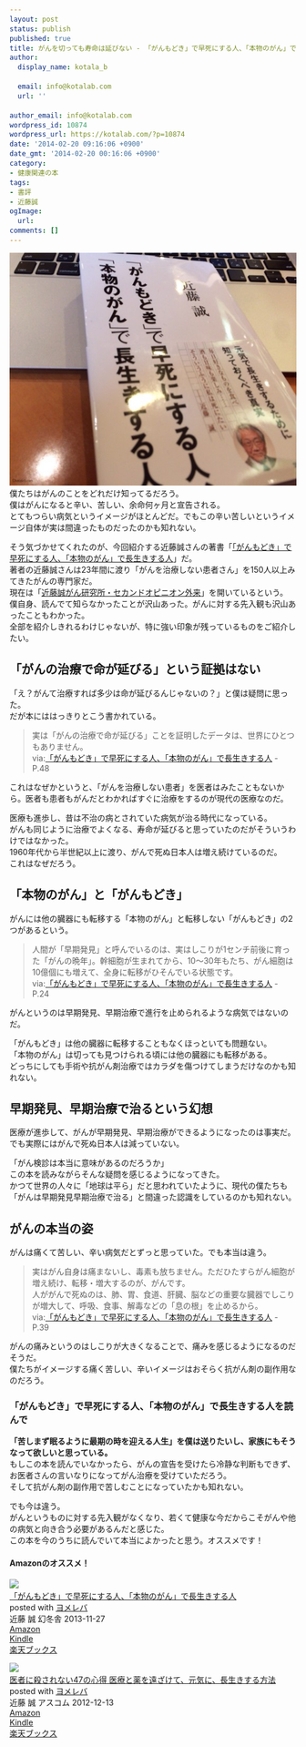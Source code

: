 ```yaml
---
layout: post
status: publish
published: true
title: がんを切っても寿命は延びない - 「がんもどき」で早死にする人、「本物のがん」で長生きする人 近藤誠著
author:
  display_name: kotala_b

  email: info@kotalab.com
  url: ''

author_email: info@kotalab.com
wordpress_id: 10874
wordpress_url: https://kotalab.com/?p=10874
date: '2014-02-20 09:16:06 +0900'
date_gmt: '2014-02-20 00:16:06 +0900'
category:
- 健康関連の本
tags:
- 書評
- 近藤誠
ogImage:
  url:
comments: []
---
```

<p><img src="/wp-content/uploads/books-medical-gan_140220-546x409.jpg" alt="books-medical-gan_140220" width="546" height="409" class="alignnone size-large wp-image-10876" /><br />
僕たちはがんのことをどれだけ知ってるだろう。<br />
僕はがんになると辛い、苦しい、余命何ヶ月と宣告される。<br />
とてもつらい病気というイメージがほとんどだ。でもこの<span class="b">辛い苦しいというイメージ自体が実は間違ったものだったのかも知れない</span>。</p>
<p>そう気づかせてくれたのが、今回紹介する近藤誠さんの著書「<a href="https://www.amazon.co.jp/exec/obidos/asin/4344024842/same-22/" rel="nofollow" target="_blank">「がんもどき」で早死にする人、「本物のがん」で長生きする人</a>」だ。<br />
著者の近藤誠さんは<span class="b">23年間に渡り「がんを治療しない患者さん」を150人以上みてきたがんの専門家</span>だ。<br />
現在は「<a href="http://www.kondo-makoto.com/" target="_blank">近藤誠がん研究所・セカンドオピニオン外来</a><a href="https://b.hatena.ne.jp/entry/http://www.kondo-makoto.com/" target="_blank"><img border="0" src="https://b.hatena.ne.jp/entry/image/http://www.kondo-makoto.com/" alt="" /></a>」を開いているという。<br />
僕自身、読んでて知らなかったことが沢山あった。がんに対する先入観も沢山あったこともわかった。<br />
全部を紹介しきれるわけじゃないが、特に強い印象が残っているものをご紹介したい。<br />
</p>
<!--more-->
<h2>「がんの治療で命が延びる」という証拠はない</h2>
<p>「え？がんて治療すれば多少は命が延びるんじゃないの？」と僕は疑問に思った。<br />
だが本にははっきりとこう書かれている。</p>
<blockquote><p>
実は「がんの治療で命が延びる」ことを証明したデータは、世界にひとつもありません。<br />
via:<a href="https://www.amazon.co.jp/exec/obidos/asin/4344024842/same-22/" rel="nofollow" target="_blank">「がんもどき」で早死にする人、「本物のがん」で長生きする人</a> - P.48</p></blockquote>
<p>これはなぜかというと、「がんを治療しない患者」を医者はみたこともないから。医者も患者もがんだとわかればすぐに治療をするのが現代の医療なのだ。</p>
<p>医療も進歩し、昔は不治の病とされていた病気が治る時代になっている。<br />
がんも同じように治療でよくなる、寿命が延びると思っていたのだがそういうわけではなかった。<br />
1960年代から半世紀以上に渡り、がんで死ぬ日本人は増え続けているのだ。<br />
これはなぜだろう。</p>
<h2>「本物のがん」と「がんもどき」</h2>
<p>がんには他の臓器にも転移する「本物のがん」と転移しない「がんもどき」の2つがあるという。</p>
<blockquote><p>
人間が「早期発見」と呼んでいるのは、実はしこりが1センチ前後に育った「がんの晩年」。幹細胞が生まれてから、10〜30年もたち、がん細胞は10億個にも増えて、全身に転移がひそんでいる状態です。<br />
via:<a href="https://www.amazon.co.jp/exec/obidos/asin/4344024842/same-22/" rel="nofollow" target="_blank">「がんもどき」で早死にする人、「本物のがん」で長生きする人</a> - P.24</p></blockquote>
<p>がんというのは早期発見、早期治療で進行を止められるような病気ではないのだ。</p>
<p>「がんもどき」は他の臓器に転移することもなくほっといても問題ない。<br />
「本物のがん」は切っても見つけられる頃には他の臓器にも転移がある。<br />
どっちにしても手術や抗がん剤治療ではカラダを傷つけてしまうだけなのかも知れない。</p>
<h2>早期発見、早期治療で治るという幻想</h2>
<p>医療が進歩して、がんが早期発見、早期治療ができるようになったのは事実だ。<br />
でも実際にはがんで死ぬ日本人は減っていない。</p>
<p>「がん検診は本当に意味があるのだろうか」<br />
この本を読みながらそんな疑問を感じるようになってきた。<br />
<span class="b">かつて世界の人々に「地球は平ら」だと思われていたように、現代の僕たちも「がんは早期発見早期治療で治る」と間違った認識をしているのかも知れない。</span></p>
<h2>がんの本当の姿</h2>
<p>がんは痛くて苦しい、辛い病気だとずっと思っていた。でも本当は違う。</p>
<blockquote><p>実はがん自身は痛まないし、毒素も放ちません。ただひたすらがん細胞が増え続け、転移・増大するのが、がんです。<br />
人ががんで死ぬのは、肺、胃、食道、肝臓、脳などの重要な臓器でしこりが増大して、呼吸、食事、解毒などの「息の根」を止めるから。<br />
via:<a href="https://www.amazon.co.jp/exec/obidos/asin/4344024842/same-22/" rel="nofollow" target="_blank">「がんもどき」で早死にする人、「本物のがん」で長生きする人</a> - P.39</p></blockquote>
<p>がんの痛みというのはしこりが大きくなることで、痛みを感じるようになるのだそうだ。<br />
僕たちがイメージする痛く苦しい、辛いイメージはおそらく抗がん剤の副作用なのだろう。</p>
<h3>「がんもどき」で早死にする人、「本物のがん」で長生きする人を読んで</h3>
<p><strong>「苦しまず眠るように最期の時を迎える人生」を僕は送りたいし、家族にもそうなって欲しいと思っている。</strong><br />
もしこの本を読んでいなかったら、がんの宣告を受けたら冷静な判断もできず、お医者さんの言いなりになってがん治療を受けていただろう。<br />
そして抗がん剤の副作用で苦しむことになっていたかも知れない。</p>
<p>でも今は違う。<br />
がんというものに対する先入観がなくなり、若くて健康な今だからこそがんや他の病気と向き合う必要があるんだと感じた。<br />
この本を今のうちに読んでいて本当によかったと思う。オススメです！</p>
<h4 class="aam">Amazonのオススメ！</h4>
<div class="booklink-box">
<div class="booklink-image"><a href="https://www.amazon.co.jp/exec/obidos/asin/4344024842/same-22/" rel="nofollow" target="_blank"><img src="https://images-fe.ssl-images-amazon.com/images/I/41awiH8T3GL._SL160_.jpg" style="border: none;" /></a></div>
<div class="booklink-info">
<div class="booklink-name"><a href="https://www.amazon.co.jp/exec/obidos/asin/4344024842/same-22/" rel="nofollow" target="_blank">「がんもどき」で早死にする人、「本物のがん」で長生きする人</a>
<div class="booklink-powered-date">posted with <a href="https://yomereba.com" rel="nofollow" target="_blank">ヨメレバ</a></div>
</div>
<div class="booklink-detail">近藤 誠 幻冬舎 2013-11-27    </div>
<div class="booklink-link2">
<div class="shoplinkamazon"><a href="https://www.amazon.co.jp/exec/obidos/asin/4344024842/same-22/" rel="nofollow" target="_blank" title="アマゾン" >Amazon</a></div>
<div class="shoplinkkindle"><a href="https://www.amazon.co.jp/exec/obidos/ASIN/B00I99VFC6/same-22/" rel="nofollow" target="_blank" >Kindle</a></div>
<div class="shoplinkrakuten"><a href="http://c.af.moshimo.com/af/c/click?a_id=374941&p_id=56&pc_id=56&pl_id=637&s_v=b5Rz2P0601xu&url=http%3A%2F%2Fbooks.rakuten.co.jp%2Frb%2F12578766%2F" rel="nofollow" target="_blank" title="楽天ブックス" >楽天ブックス</a></div>
</p></div>
</div>
<div class="booklink-footer"></div>
</div>
<div class="booklink-box">
<div class="booklink-image"><a href="https://www.amazon.co.jp/exec/obidos/asin/4776207648/same-22/" rel="nofollow" target="_blank"><img src="https://images-fe.ssl-images-amazon.com/images/I/51bHYxcIkhL._SL160_.jpg" style="border: none;" /></a></div>
<div class="booklink-info">
<div class="booklink-name"><a href="https://www.amazon.co.jp/exec/obidos/asin/4776207648/same-22/" rel="nofollow" target="_blank">医者に殺されない47の心得 医療と薬を遠ざけて、元気に、長生きする方法</a>
<div class="booklink-powered-date">posted with <a href="https://yomereba.com" rel="nofollow" target="_blank">ヨメレバ</a></div>
</div>
<div class="booklink-detail">近藤 誠 アスコム 2012-12-13    </div>
<div class="booklink-link2">
<div class="shoplinkamazon"><a href="https://www.amazon.co.jp/exec/obidos/asin/4776207648/same-22/" rel="nofollow" target="_blank" title="アマゾン" >Amazon</a></div>
<div class="shoplinkkindle"><a href="https://www.amazon.co.jp/exec/obidos/ASIN/B00CS1Q5DA/same-22/" rel="nofollow" target="_blank" >Kindle</a></div>
<div class="shoplinkrakuten"><a href="http://c.af.moshimo.com/af/c/click?a_id=374941&p_id=56&pc_id=56&pl_id=637&s_v=b5Rz2P0601xu&url=http%3A%2F%2Fbooks.rakuten.co.jp%2Frb%2F12120033%2F" rel="nofollow" target="_blank" title="楽天ブックス" >楽天ブックス</a></div>
</p></div>
</div>
<div class="booklink-footer"></div>
</div>

